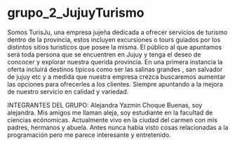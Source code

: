 # grupo_2_JujuyTurismo
Somos TurisJu, una empresa jujeña dedicada a ofrecer servicios de turismo dentro de la provincia, estos incluyen excursiones o tours guiados por los distintos sitios turisticos que posee la misma. 
El público al que apuntamos será toda persona que se encuentren en Jujuy y tenga el deseo de concocer y explorar nuestra querida provincia.
En una primera instancia la oferta incluirá destinos tipicos como ser las salinas grandes , san salvador de jujuy etc y a medida que nuestra empresa crezca buscaremos aumentar las opciones  para ofrecerles a los clientes. Siempre apuntando a la mejora de nuestro servicio en calidad y variedad.

INTEGRANTES DEL GRUPO:
Alejandra Yazmin Choque
Buenas, soy alejandra. Mis amigos me llaman aleja, soy estudiante en la facultad de ciencias ecónomicas.
Actualmente vivo en la ciudad del carmen con mis padres, hermanos y abuela. Antes nunca habia visto cosas relacionadas a la programación pero me parece interesante y entretenido. 
